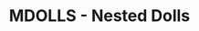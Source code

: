 ---
layout: post
title:  "MDOLLS - Nested Dolls"
categories: [lis, sortings, dp]
code: MDOLLS
src: MDOLLS.cpp
---